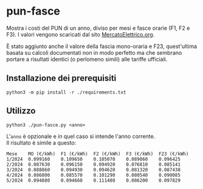 # pun-fasce

Mostra i costi del PUN di un anno, diviso per mesi e fasce orarie (F1, F2 e F3).
I valori vengono scaricati dal sito [MercatoElettrico.org](https://www.mercatoelettrico.org/It/Default.aspx).

È stato aggiunto anche il valore della fascia mono-oraria e F23, quest'ultima basata su calcoli documentati non in modo perfetto ma che sembrano portare a risultati identici (o perlomeno simili) alle tariffe ufficiali.

## Installazione dei prerequisiti

`python3 -m pip install -r ./requirements.txt`

## Utilizzo

`python3 ./pun-fasce.py <anno>`

L'`anno` è opzionale e in quel caso si intende l'anno corrente.  
Il risultato è simile a questo:

```text
Mese	MO (€/kWh)	F1 (€/kWh)	F2 (€/kWh)	F3 (€/kWh)	F23 (€/kWh)
1/2024	0.099160	0.109650	0.105070	0.089060	0.096425
2/2024	0.087630	0.096150	0.094920	0.076810	0.085141
3/2024	0.088860	0.094930	0.094620	0.081320	0.087438
4/2024	0.086800	0.085570	0.101290	0.080540	0.090085
5/2024	0.094880	0.094660	0.111480	0.086200	0.097829
```

